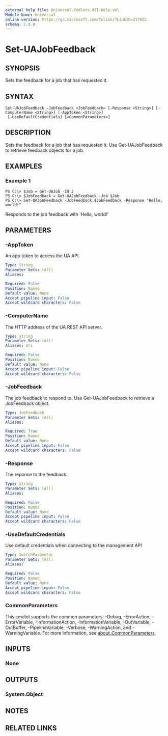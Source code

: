```yaml
---
external help file: Universal.Cmdlets.dll-Help.xml
Module Name: Universal
online version: https://go.microsoft.com/fwlink/?LinkID=217032
schema: 2.0.0
---
```


# Set-UAJobFeedback

## SYNOPSIS
Sets the feedback for a job that has requested it.

## SYNTAX

```
Set-UAJobFeedback -JobFeedback <JobFeedback> [-Response <String>] [-ComputerName <String>] [-AppToken <String>]
 [-UseDefaultCredentials] [<CommonParameters>]
```

## DESCRIPTION
Sets the feedback for a job that has requested it.
Use Get-UAJobFeedback to retrieve feedback objects for a job.

## EXAMPLES

### Example 1
```
PS C:\> $Job = Get-UAJob -Id 2
PS C:\> $JobFeedback = Get-UAJobFeedback -Job $Job
PS C:\> Set-UAJobFeedback -JobFeedback $JobFeedback -Response "Hello, world!"
```

Responds to the job feedback with 'Hello, world!'

## PARAMETERS

### -AppToken
An app token to access the UA API.

```yaml
Type: String
Parameter Sets: (All)
Aliases:

Required: False
Position: Named
Default value: None
Accept pipeline input: False
Accept wildcard characters: False
```

### -ComputerName
The HTTP address of the UA REST API server.

```yaml
Type: String
Parameter Sets: (All)
Aliases: Uri

Required: False
Position: Named
Default value: None
Accept pipeline input: False
Accept wildcard characters: False
```

### -JobFeedback
The job feedback to respond to.
Use Get-UAJobFeedback to retrieve a JobFeedback object.

```yaml
Type: JobFeedback
Parameter Sets: (All)
Aliases:

Required: True
Position: Named
Default value: None
Accept pipeline input: False
Accept wildcard characters: False
```

### -Response
The reponse to the feedback.

```yaml
Type: String
Parameter Sets: (All)
Aliases:

Required: False
Position: Named
Default value: None
Accept pipeline input: False
Accept wildcard characters: False
```

### -UseDefaultCredentials
Use default credentials when connecting to the management API

```yaml
Type: SwitchParameter
Parameter Sets: (All)
Aliases:

Required: False
Position: Named
Default value: None
Accept pipeline input: False
Accept wildcard characters: False
```

### CommonParameters
This cmdlet supports the common parameters: -Debug, -ErrorAction, -ErrorVariable, -InformationAction, -InformationVariable, -OutVariable, -OutBuffer, -PipelineVariable, -Verbose, -WarningAction, and -WarningVariable. For more information, see [about_CommonParameters](http://go.microsoft.com/fwlink/?LinkID=113216).

## INPUTS

### None
## OUTPUTS

### System.Object
## NOTES

## RELATED LINKS
